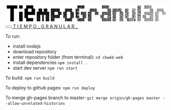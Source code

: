 <img src="https://raw.githubusercontent.com/alejoduque/TiempoGranular/master/tg_logo.png" /> <br>
:::::<a href=http://tiempogranular.radiolibre.cc> T I E M P O _ G R A N U L A R _</a>


To run:
- install nodejs
- download repository
- enter repository folder (from terminal):
```cd ckweb-web```
- install dependencies
```npm install .```
- start dev server
```npm run start```

To build:
```npm run build```

To deploy to github pages:
```npm run deploy```

To merge gh-pages branch to master:
```git merge origin/gh-pages master --allow-unrelated-histories```
